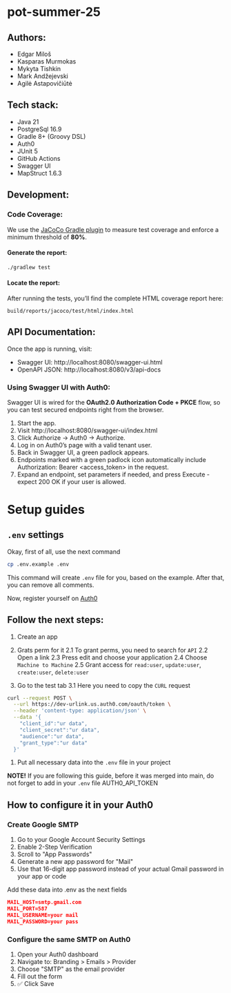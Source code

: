 # pot-summer-25

## Authors:

- Edgar Miloš
- Kasparas Murmokas
- Mykyta Tishkin
- Mark Andžejevski
- Agilė Astapovičiūtė

## Tech stack:

- Java 21
- PostgreSql 16.9
- Gradle 8+ (Groovy DSL)
- Auth0
- JUnit 5
- GitHub Actions
- Swagger UI
- MapStruct 1.6.3

## Development:

### Code Coverage:

We use the [JaCoCo Gradle plugin](https://docs.gradle.org/current/userguide/jacoco_plugin.html) to measure test coverage and enforce a minimum threshold of **80%**.

#### Generate the report:

```bash
./gradlew test
```

#### Locate the report:

After running the tests, you’ll find the complete HTML coverage report here:
```text
build/reports/jacoco/test/html/index.html
```

## API Documentation:

Once the app is running, visit:
- Swagger UI: http://localhost:8080/swagger-ui.html
- OpenAPI JSON: http://localhost:8080/v3/api-docs

### Using Swagger UI with Auth0:

Swagger UI is wired for the **OAuth2.0 Authorization Code + PKCE** flow, so you can test secured endpoints right from the browser.

1. Start the app.
2. Visit http://localhost:8080/swagger-ui/index.html
3. Click Authorize → Auth0 → Authorize.
4. Log in on Auth0’s page with a valid tenant user.
5. Back in Swagger UI, a green padlock appears.
6. Endpoints marked with a green padlock icon automatically include Authorization: Bearer <access_token> in the request.
7. Expand an endpoint, set parameters if needed, and press Execute - expect 200 OK if your user is allowed.

# Setup guides

## `.env` settings 
Okay, first of all, use the next command
```bash 
cp .env.example .env
``` 
This command will create `.env` file for you, based on the example. After that, you can remove all comments.
 
Now, register yourself on [Auth0](https://auth0.com/docs/secure/tokens/access-tokens/get-access-tokens)
## Follow the next steps:
1. Create an app
2. Grats perm for it
2.1 To grant perms, you need to search for `API`
2.2 Open a link
2.3 Press edit and choose your application
2.4 Choose `Machine to Machine`
2.5 Grant access for `read:user`, `update:user`, `create:user`, `delete:user` 

1. Go to the test tab
3.1 Here you need to copy the `CURL` request
```bash
curl --request POST \
  --url https://dev-urlink.us.auth0.com/oauth/token \
  --header 'content-type: application/json' \
  --data '{
    "client_id":"ur data",
    "client_secret":"ur data",
    "audience":"ur data",
    "grant_type":"ur data"
  }'
  ```
  1. Put all necessary data into the `.env` file in your project
  
  **NOTE!** If you are following this guide, before it was merged into main, do not forget to add in your `.env` file AUTH0_API_TOKEN 
  
## How to configure it in your Auth0 
### Create Google SMTP
1. Go to your Google Account Security Settings
2. Enable 2-Step Verification
3. Scroll to "App Passwords"
4. Generate a new app password for "Mail"
5. Use that 16-digit app password instead of your actual Gmail password in your app or code

Add these data into .env as the next fields
```json
MAIL_HOST=smtp.gmail.com
MAIL_PORT=587
MAIL_USERNAME=your mail
MAIL_PASSWORD=your pass
```

### Configure the same SMTP on Auth0
1. Open your Auth0 dashboard
2. Navigate to: Branding > Emails > Provider
3. Choose "SMTP" as the email provider
4. Fill out the form
5. ✅ Click Save
